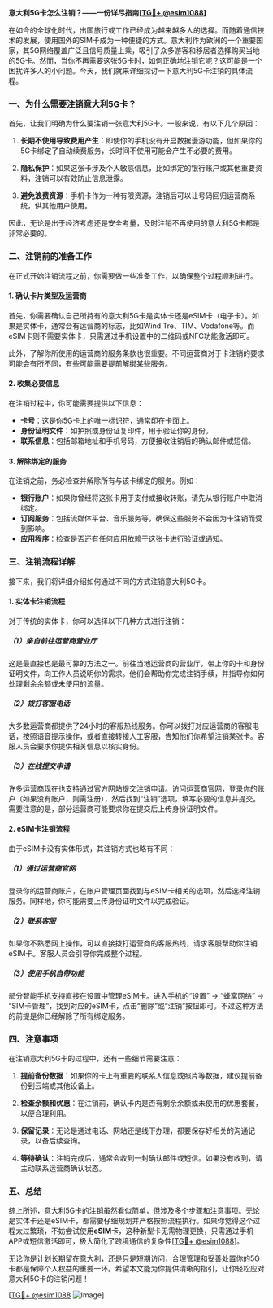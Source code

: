 **意大利5G卡怎么注销？——一份详尽指南[[TG💪+ @esim1088](https://t.me/s/esim1088)]**

在如今的全球化时代，出国旅行或工作已经成为越来越多人的选择。而随着通信技术的发展，使用国外的SIM卡成为一种便捷的方式。意大利作为欧洲的一个重要国家，其5G网络覆盖广泛且信号质量上乘，吸引了众多游客和移居者选择购买当地的5G卡。然而，当你不再需要这张5G卡时，如何正确地注销它呢？这可能是一个困扰许多人的小问题。今天，我们就来详细探讨一下意大利5G卡注销的具体流程。

### 一、为什么需要注销意大利5G卡？

首先，让我们明确为什么要注销一张意大利5G卡。一般来说，有以下几个原因：

1. **长期不使用导致费用产生**：即使你的手机没有开启数据漫游功能，但如果你的5G卡绑定了自动续费服务，长时间不使用可能会产生不必要的费用。
   
2. **隐私保护**：如果这张卡涉及个人敏感信息，比如绑定的银行账户或其他重要资料，注销可以有效防止信息泄露。

3. **避免浪费资源**：手机卡作为一种有限资源，注销后可以让号码回归运营商系统，供其他用户使用。

因此，无论是出于经济考虑还是安全考量，及时注销不再使用的意大利5G卡都是非常必要的。

### 二、注销前的准备工作

在正式开始注销流程之前，你需要做一些准备工作，以确保整个过程顺利进行。

#### 1. 确认卡片类型及运营商

首先，你需要确认自己所持有的意大利5G卡是实体卡还是eSIM卡（电子卡）。如果是实体卡，通常会有运营商的标志，比如Wind Tre、TIM、Vodafone等。而eSIM卡则不需要实体卡，只需通过手机设置中的二维码或NFC功能激活即可。

此外，了解你所使用的运营商的服务条款也很重要。不同运营商对于卡注销的要求可能会有所不同，有些可能需要提前解绑某些服务。

#### 2. 收集必要信息

在注销过程中，你可能需要提供以下信息：

- **卡号**：这是你5G卡上的唯一标识符，通常印在卡面上。
- **身份证明文件**：如护照或身份证复印件，用于验证你的身份。
- **联系信息**：包括邮箱地址和手机号码，方便接收注销后的确认邮件或短信。

#### 3. 解除绑定的服务

在注销之前，务必检查并解除所有与该卡绑定的服务。例如：

- **银行账户**：如果你曾经将这张卡用于支付或接收转账，请先从银行账户中取消绑定。
- **订阅服务**：包括流媒体平台、音乐服务等，确保这些服务不会因为卡注销而受到影响。
- **应用程序**：检查是否还有任何应用依赖于这张卡进行验证或通知。

### 三、注销流程详解

接下来，我们将详细介绍如何通过不同的方式注销意大利5G卡。

#### 1. 实体卡注销流程

对于传统的实体卡，你可以选择以下几种方式进行注销：

##### （1）亲自前往运营商营业厅

这是最直接也是最可靠的方法之一。前往当地运营商的营业厅，带上你的卡和身份证明文件，向工作人员说明你的需求。他们会帮助你完成注销手续，并指导你如何处理剩余余额或未使用的流量。

##### （2）拨打客服电话

大多数运营商都提供了24小时的客服热线服务。你可以拨打对应运营商的客服电话，按照语音提示操作，或者直接转接人工客服，告知他们你希望注销某张卡。客服人员会要求你提供相关信息以核实身份。

##### （3）在线提交申请

许多运营商现在也支持通过官方网站提交注销申请。访问运营商官网，登录你的账户（如果没有账户，则需注册），然后找到“注销”选项，填写必要的信息并提交。需要注意的是，部分运营商可能要求你在提交后上传身份证明文件。

#### 2. eSIM卡注销流程

由于eSIM卡没有实体形式，其注销方式也略有不同：

##### （1）通过运营商官网

登录你的运营商账户，在账户管理页面找到与eSIM卡相关的选项，然后选择注销服务。同样地，你可能需要上传身份证明文件以完成验证。

##### （2）联系客服

如果你不熟悉网上操作，可以直接拨打运营商的客服热线，请求客服帮助你注销eSIM卡。客服人员会引导你完成整个过程。

##### （3）使用手机自带功能

部分智能手机支持直接在设置中管理eSIM卡。进入手机的“设置” -> “蜂窝网络” -> “SIM卡管理”，找到对应的eSIM卡，点击“删除”或“注销”按钮即可。不过这种方法的前提是你已经解除了所有绑定服务。

### 四、注意事项

在注销意大利5G卡的过程中，还有一些细节需要注意：

1. **提前备份数据**：如果你的卡上有重要的联系人信息或照片等数据，建议提前备份到云端或其他设备上。

2. **检查余额和优惠**：在注销前，确认卡内是否有剩余余额或未使用的优惠套餐，以便合理利用。

3. **保留记录**：无论是通过电话、网站还是线下办理，都要保存好相关的沟通记录，以备后续查询。

4. **等待确认**：注销完成后，通常会收到一封确认邮件或短信。如果没有收到，请主动联系运营商确认状态。

### 五、总结

综上所述，意大利5G卡的注销虽然看似简单，但涉及多个步骤和注意事项。无论是实体卡还是eSIM卡，都需要仔细规划并严格按照流程执行。如果你觉得这个过程太过繁琐，不妨尝试使用**eSIM卡**，这种新型卡无需物理更换，只需通过手机APP或短信激活即可，极大简化了跨境通信的复杂性[[TG💪+ @esim1088](https://t.me/s/esim1088)]。

无论你是计划长期留在意大利，还是只是短期访问，合理管理和妥善处置你的5G卡都是保障个人权益的重要一环。希望本文能为你提供清晰的指引，让你轻松应对意大利5G卡的注销问题！

[[TG💪+ @esim1088](https://t.me/s/esim1088) ![Image](https://i.postimg.cc/4NQfJmqS/Snipaste-2025-05-13-00-14-12.png)]